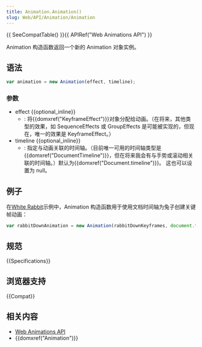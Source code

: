 ```yaml
---
title: Animation.Animation()
slug: Web/API/Animation/Animation
---
```


{{ SeeCompatTable() }}{{ APIRef("Web Animations API") }}

Animation 构造函数返回一个新的 Animation 对象实例。

## 语法

```js
var animation = new Animation(effect, timeline);
```

### 参数

- effect {{optional_inline}}
  - : 将{{domxref("KeyframeEffect")}}对象分配给动画。（在将来，其他类型的效果，如 SequenceEffects 或 GroupEffects 是可能被实现的，但现在，唯一的效果是 KeyframeEffect。）
- timeline {{optional_inline}}
  - : 指定与动画关联的时间轴。（目前唯一可用的时间轴类型是{{domxref("DocumentTimeline")}}，但在将来我会有与手势或滚动相关联的时间轴。）默认为{{domxref("Document.timeline")}}。 这也可以设置为 null。

## 例子

在[White Rabbit](http://codepen.io/rachelnabors/pen/eJyWzm/?editors=0010)示例中，Animation 构造函数用于使用文档时间轴为兔子创建关键帧动画：

```js
var rabbitDownAnimation = new Animation(rabbitDownKeyframes, document.timeline);
```

## 规范

{{Specifications}}

## 浏览器支持

{{Compat}}

## 相关内容

- [Web Animations API](/zh-CN/docs/Web/API/Web_Animations_API)
- {{domxref("Animation")}}

